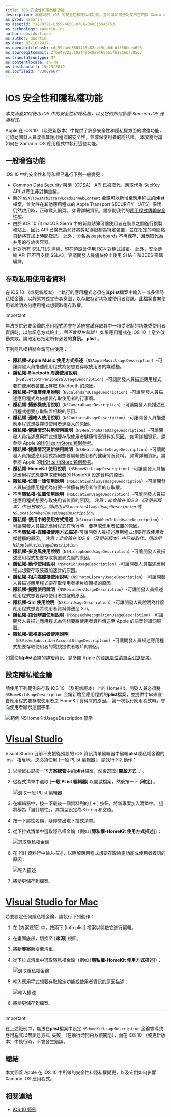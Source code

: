 ```yaml
---
title: iOS 安全性和隱私權功能
description: 本檔說明 iOS 的安全性和隱私權功能，並討論如何搭配使用它們與 Xamarin。 它會查看在 iOS 10 中進行的更新，以及如何存取私用使用者資料。
ms.prod: xamarin
ms.assetid: 718C8721-C359-4650-878A-D68E159A3F53
ms.technology: xamarin-ios
author: davidortinau
ms.author: daortin
ms.date: 03/16/2017
ms.openlocfilehash: cdc59c4eb3863435482acf5eb0dcd1368beea693
ms.sourcegitcommit: 2fbe4932a319af4ebc829f65eb1fb1816ba305d3
ms.translationtype: MT
ms.contentlocale: zh-TW
ms.lasthandoff: 10/29/2019
ms.locfileid: "73009667"
---
```

# <a name="ios-security-and-privacy-features"></a>iOS 安全性和隱私權功能

_本文涵蓋如何使用 iOS 中的安全性和隱私權，以及它們如何影響 Xamarin iOS 應用程式。_

Apple 在 iOS 10 （及更新版本）中提供了許多安全性和隱私權方面的增強功能，可協助開發人員改善其應用程式的安全性，並確保使用者的隱私權。 本文將討論如何在 Xamarin iOS 應用程式中執行這些功能。

<a name="General-Enhancements" />

## <a name="general-enhancements"></a>一般增強功能

IOS 10 中的安全性和隱私權已進行下列一般變更：

- Common Data Security 架構（CDSA） API 已被取代，應取代為 SecKey API 以產生非對稱金鑰。
- 新的 `NSAllowsArbitraryLoadsInWebContent` 金鑰可以新增至應用程式的**plist**檔案，並允許在其他應用程式的 Apple Transport SECURITY （ATS）保護仍然啟用時，正確載入網頁。 如需詳細資訊，請參閱我們的[應用程式傳輸安全性](~/ios/app-fundamentals/ats.md)檔。
- 由於 iOS 10 和 macOS Sierra 中的新剪貼簿可讓使用者在裝置之間進行複製和貼上，因此 API 已擴充為允許將剪貼簿限制為特定裝置，並在指定的時間點自動將其加上時間戳記。 此外，命名為 pasteboards 不再保存，且應取代為共用的存放夾容器。
- 針對所有 SSL/TLS 連線，現在預設會停用 RC4 對稱式加密。 此外，安全傳輸 API 已不再支援 SSLv3，建議開發人員儘快停止使用 SHA-1 和3DES 密碼編譯。

<a name="Accessing-Private-User-Data" />

## <a name="accessing-private-user-data"></a>存取私用使用者資料

在 iOS 10 （或更新版本）上執行的應用程式必須在其**plist**檔案中輸入一或多個隱私權金鑰，以靜態方式宣告其意圖，以存取特定功能或使用者資訊。此檔案會向使用者說明為何應用程式想要取得存取權。

> [!IMPORTANT]
> 無法提供必要金鑰的應用程式將會在系統嘗試存取其中一項受限制的功能或使用者資訊時，以無訊息方式終止，_而不會發生錯誤_！ 如果應用程式在 iOS 10 上意外啟動失敗，請確定已指定所有必要的**資訊。 plist** 。

下列隱私權相關金鑰可供使用：

- **隱私權-Apple Music 使用方式描述**（`NSAppleMusicUsageDescription`）-可讓開發人員描述應用程式為何想要存取使用者的媒體櫃。
- **隱私權-Bluetooth 周邊使用說明**（`NSBluetoothPeripheralUsageDescription`）-可讓開發人員描述應用程式要在使用者裝置上存取 Bluetooth 的原因。
- **隱私權-行事曆使用說明**（`NSCalendarsUsageDescription`）-可讓開發人員描述應用程式為何想要存取使用者的行事曆。
- **隱私權-攝影機使用說明**（`NSCameraUsageDescription`）-可讓開發人員描述應用程式想要存取裝置相機的原因。
- **隱私權-連絡人使用說明**（`NSContactsUsageDescription`）-可讓開發人員描述應用程式想要存取使用者連絡人的原因。
- **隱私權-健康情況共用使用說明**（`NSHealthShareUsageDescription`）-可讓開發人員描述應用程式想要存取使用者健康情況資料的原因。 如需詳細資訊，請參閱 Apple 的[HKHealthStore 類別參考](https://developer.apple.com/reference/healthkit/hkhealthstore)。
- **隱私權-健康情況更新使用說明**（`NSHealthUpdateUsageDescription`）-可讓開發人員描述應用程式為何想要編輯使用者的健康情況資料。 如需詳細資訊，請參閱 Apple 的[HKHealthStore 類別參考](https://developer.apple.com/reference/healthkit/hkhealthstore)。
- **隱私權-HomeKit 使用說明**（`NSHomeKitUsageDescription`）-可讓開發人員描述應用程式想要存取使用者的 HomeKit 設定資料的原因。
- **隱私權-位置一律使用說明**（`NSLocationAlwaysUsageDescription`）-可讓開發人員描述應用程式為何要一律擁有使用者位置的存取權。
- 不再**隱私權-位置使用說明**（`NSLocationUsageDescription`）-可讓開發人員描述應用程式想要存取使用者位置的原因。 *注意：此金鑰在 iOS 8 （及更新版本）中已被取代。請改用 `NSLocationAlwaysUsageDescription` 或 `NSLocationWhenInUseUsageDescription`。*
- **隱私權-使用中的使用方式描述**（`NSLocationWhenInUseUsageDescription`）-可讓開發人員描述應用程式在執行時，要存取使用者位置的原因。
- 不再**隱私權-媒體櫃使用方式描述**-可讓開發人員描述應用程式想要存取使用者媒體櫃的原因。 *注意：此金鑰在 iOS 8 （及更新版本）中已被取代。請改用 `NSAppleMusicUsageDescription`。*
- **隱私權-麥克風使用說明**（`NSMicrophoneUsageDescription`）-可讓開發人員描述應用程式想要存取裝置麥克風的原因。
- **隱私權-動作使用說明**（`NSMotionUsageDescription`）-可讓開發人員描述應用程式想要存取裝置加速計的原因。
- **隱私權-相片媒體櫃使用說明**（`NSPhotoLibraryUsageDescription`）-可讓開發人員描述應用程式要存取使用者相片媒體櫃的原因。
- **隱私權-提醒使用說明**（`NSRemindersUsageDescription`）-可讓開發人員描述應用程式想要存取使用者提醒的原因。
- **隱私權-Siri 使用說明**（`NSSiriUsageDescription`）-可讓開發人員說明為什麼應用程式想要將使用者資料傳送至 Siri。
- **隱私權-語音辨識使用說明**（`NSSpeechRecognitionUsageDescription`）-可讓開發人員描述應用程式為何想要將使用者資料傳送至 Apple 的語音辨識伺服器。
- **隱私權-電視提供者使用說明**（`NSVideoSubscriberAccountUsageDescription`）-可讓開發人員描述應用程式想要存取使用者的電視提供者帳戶的原因。

如需使用**plist**金鑰的詳細資訊，請參閱 Apple 的[資訊屬性清單索引鍵參考](https://developer.apple.com/library/content/documentation/General/Reference/InfoPlistKeyReference/Introduction/Introduction.html#//apple_ref/doc/uid/TP40009248-SW1)。

<a name="Setting-Privacy-Keys" />

## <a name="setting-privacy-keys"></a>設定隱私權金鑰

請使用下列範例來存取 iOS 10 （及更新版本）上的 HomeKit，開發人員必須將 `NSHomeKitUsageDescription` 金鑰新增至應用程式的**plist**檔案，並提供字串來宣告應用程式要存取使用者之 HomeKit 資料庫的原因。 第一次執行應用程式時，會向使用者顯示這個字串：

![範例 NSHomeKitUsageDescription 警示](security-privacy-images/info01.png "範例 NSHomeKitUsageDescription 警示")

# <a name="visual-studiotabwindows"></a>[Visual Studio](#tab/windows)

Visual Studio 目前不支援從預設的 iOS 資訊清單編輯器中編輯**plist**隱私權金鑰的 ios。 相反地，您必須使用 [一般 PList 編輯器]，請執行下列動作：

1. 以滑鼠右鍵按一下**方案總管**中的**plist**檔案，然後選取 [**開啟方式**...]。
2. 從程式清單中選取 [**一般 PList 編輯器**] 以開啟檔案，然後按一下 **[確定]** 。

    ![選取一般 PList 編輯器](security-privacy-images/InfoEditorSelectionVs.png "選取一般 PList 編輯器")
3. 在編輯器中，按一下最後一個資料列的 [ **+** ] 按鈕，將新專案加入清單中。 這將稱為「自訂屬性」，其類型設定為 `String` 和空值。
4. 按一下屬性名稱，隨即會出現下拉式清單。
5. 從下拉式清單中選取隱私權金鑰（例如 [**隱私權-HomeKit 使用方式描述**]）： 

    ![選取隱私權金鑰](security-privacy-images/InfoPListEditorSelectKey.png "選取隱私權金鑰")
6. 在 [值] 資料行中輸入描述，以瞭解應用程式想要存取給定功能或使用者資訊的原因： 

    ![輸入描述](security-privacy-images/InfoPListSetValue.png "輸入描述")
7. 將變更儲存到檔案。

# <a name="visual-studio-for-mactabmacos"></a>[Visual Studio for Mac](#tab/macos)

若要設定任何隱私權金鑰，請執行下列動作：

1. 在 [方案總管] 中，按兩下 [Info.plist] 檔案以開啟它進行編輯。
2. 在畫面底部，切換至 [**來源**] 視圖。
3. 將新**專案**新增至清單。
4. 從下拉式清單中選取隱私權金鑰（例如 [**隱私權-HomeKit 使用方式描述**]）： 

    ![選取隱私權金鑰](security-privacy-images/info02.png "選取隱私權金鑰")
5. 輸入應用程式想要存取給定功能或使用者資訊的原因描述： 

    ![輸入描述](security-privacy-images/info03.png "輸入描述")
6. 將變更儲存到檔案。

-----

> [!IMPORTANT]
> 在上述範例中，無法在**plist**檔案中設定 `NSHomeKitUsageDescription` 金鑰會導致應用程式以無訊息方式_失敗_（在執行時間由系統關閉），而在 iOS 10 （或更新版本）中執行時，不會發生錯誤。

<a name="Summary" />

## <a name="summary"></a>總結

本文涵蓋 Apple 在 iOS 10 中所做的安全性和隱私權變更，以及它們如何影響 Xamarin iOS 應用程式。

## <a name="related-links"></a>相關連結

- [iOS 10 範例](https://docs.microsoft.com/samples/browse/?products=xamarin&term=Xamarin.iOS+iOS10)
